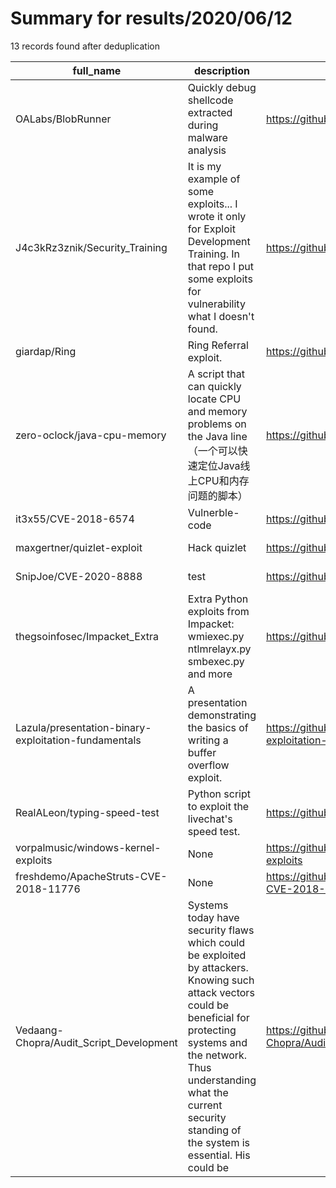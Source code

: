 
# Summary for results/2020/06/12
    
13 records found after deduplication

| full_name | description | html_url | matched_list | matched_count | pushed_at | size | stargazers_count | language | forks_count |
|------------------------------------------------------|-----------------------------------------------------------------------------------------------------------------------------------------------------------------------------------------------------------------------------------------------------------------|-------------------------------------------------------------------------|-------------------|-----------------|---------------------------|--------|--------------------|------------|---------------|
| OALabs/BlobRunner | Quickly debug shellcode extracted during malware analysis | https://github.com/OALabs/BlobRunner | ['shellcode'] | 1 | 2020-06-12 23:58:33+00:00 | 72 | 278 | C | 58 |
| J4c3kRz3znik/Security_Training | It is my example of some exploits... I wrote it only for Exploit Development Training. In that repo I put some exploits for vulnerability what I doesn't found. | https://github.com/J4c3kRz3znik/Security_Training | ['exploit'] | 1 | 2020-06-12 21:44:51+00:00 | 10 | 1 | Ruby | 0 |
| giardap/Ring | Ring Referral exploit. | https://github.com/giardap/Ring | ['exploit'] | 1 | 2020-06-12 03:18:49+00:00 | 38 | 10 | Python | 1 |
| zero-oclock/java-cpu-memory | A script that can quickly locate CPU and memory problems on the Java line（一个可以快速定位Java线上CPU和内存问题的脚本） | https://github.com/zero-oclock/java-cpu-memory | ['heap overflow'] | 1 | 2020-06-12 07:55:25+00:00 | 1526 | 1 | Shell | 1 |
| it3x55/CVE-2018-6574 | Vulnerble-code | https://github.com/it3x55/CVE-2018-6574 | ['cve-2'] | 1 | 2020-06-12 00:46:34+00:00 | 9 | 0 | Go | 0 |
| maxgertner/quizlet-exploit | Hack quizlet | https://github.com/maxgertner/quizlet-exploit | ['exploit'] | 1 | 2020-06-12 00:43:03+00:00 | 0 | 0 | | 0 |
| SnipJoe/CVE-2020-8888 | test | https://github.com/SnipJoe/CVE-2020-8888 | ['cve-2'] | 1 | 2020-06-12 02:37:28+00:00 | 0 | 0 | | 0 |
| thegsoinfosec/Impacket_Extra | Extra Python exploits from Impacket: wmiexec.py ntlmrelayx.py smbexec.py and more | https://github.com/thegsoinfosec/Impacket_Extra | ['exploit'] | 1 | 2020-06-12 03:32:49+00:00 | 7706 | 4 | | 1 |
| Lazula/presentation-binary-exploitation-fundamentals | A presentation demonstrating the basics of writing a buffer overflow exploit. | https://github.com/Lazula/presentation-binary-exploitation-fundamentals | ['exploit'] | 1 | 2020-06-12 05:09:45+00:00 | 1142 | 0 | Python | 0 |
| RealALeon/typing-speed-test | Python script to exploit the livechat's speed test. | https://github.com/RealALeon/typing-speed-test | ['exploit'] | 1 | 2020-06-12 16:23:27+00:00 | 6189 | 2 | Python | 2 |
| vorpalmusic/windows-kernel-exploits | None | https://github.com/vorpalmusic/windows-kernel-exploits | ['exploit'] | 1 | 2020-06-12 17:28:16+00:00 | 1047 | 0 | C++ | 0 |
| freshdemo/ApacheStruts-CVE-2018-11776 | None | https://github.com/freshdemo/ApacheStruts-CVE-2018-11776 | ['cve-2'] | 1 | 2020-06-12 20:41:28+00:00 | 12406 | 0 | Python | 0 |
| Vedaang-Chopra/Audit_Script_Development | Systems today have security flaws which could be exploited by attackers. Knowing such attack vectors could be beneficial for protecting systems and the network. Thus understanding what the current security standing of the system is essential. His could be | https://github.com/Vedaang-Chopra/Audit_Script_Development | ['exploit'] | 1 | 2020-06-12 23:26:29+00:00 | 356 | 0 | Shell | 0 |
